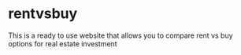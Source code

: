 # rentvsbuy
This is a ready to use website that allows you to compare rent vs buy options for real estate investment
